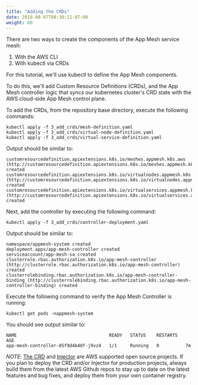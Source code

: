 ```yaml
---
title: "Adding the CRDs"
date: 2018-08-07T08:30:11-07:00
weight: 60
---
```


There are two ways to create the components of the App Mesh service mesh:

1. With the AWS CLI
2. With kubectl via CRDs

For this tutorial, we'll use kubectl to define the App Mesh components.  

To do this, we'll add Custom Resource Definitions (CRDs), and the App Mesh controller logic that syncs our kubernetes cluster's CRD state with the AWS cloud-side App Mesh control plane.

To add the CRDs, from the repository base directory, execute the following commands:

```
kubectl apply -f 3_add_crds/mesh-definition.yaml
kubectl apply -f 3_add_crds/virtual-node-definition.yaml
kubectl apply -f 3_add_crds/virtual-service-definition.yaml
```

Output should be similar to:

```
customresourcedefinition.apiextensions.k8s.io/meshes.appmesh.k8s.aws (http://customresourcedefinition.apiextensions.k8s.io/meshes.appmesh.k8s.aws) created
customresourcedefinition.apiextensions.k8s.io/virtualnodes.appmesh.k8s.aws (http://customresourcedefinition.apiextensions.k8s.io/virtualnodes.appmesh.k8s.aws) created
customresourcedefinition.apiextensions.k8s.io/virtualservices.appmesh.k8s.aws (http://customresourcedefinition.apiextensions.k8s.io/virtualservices.appmesh.k8s.aws) created
```

Next, add the controller by executing the following command:

```
kubectl apply -f 3_add_crds/controller-deployment.yaml
```

Output should be similar to:

```
namespace/appmesh-system created
deployment.apps/app-mesh-controller created
serviceaccount/app-mesh-sa created
clusterrole.rbac.authorization.k8s.io/app-mesh-controller (http://clusterrole.rbac.authorization.k8s.io/app-mesh-controller) created
clusterrolebinding.rbac.authorization.k8s.io/app-mesh-controller-binding (http://clusterrolebinding.rbac.authorization.k8s.io/app-mesh-controller-binding) created
```

Execute the following command to verify the App Mesh Controller is running:

```
kubectl get pods -nappmesh-system
```

You should see output similar to:

```
NAME                                   READY   STATUS    RESTARTS   AGE
app-mesh-controller-85f9d4b48f-j9vz4   1/1     Running   0          7m

```

*NOTE*:  [The CRD](https://github.com/aws/aws-app-mesh-controller-for-k8s) and [Injector](https://github.com/aws/aws-app-mesh-inject) are AWS supported open source projects.  If you plan to deploy the CRD and/or Injector for production projects, always build them from the latest AWS Github repos to stay up to date on the latest features and bug fixes, and deploy them from your own container registry.
